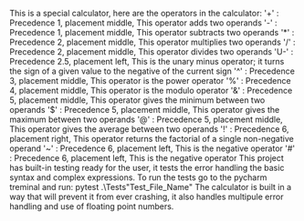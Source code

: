 This is a special calculator, here are the operators in the calculator:
'+' : Precedence 1, placement middle, This operator adds two operands
'-' : Precedence 1, placement middle, This operator subtracts two operands
'*' : Precedence 2, placement middle, This operator multiplies two operands
'/' : Precedence 2, placement middle, This operator divides two operands
'U-' : Precedence 2.5, placement left, This is the unary minus operator; it turns the sign of a given value to the negative of the current sign
'^' : Precedence 3, placement middle, This operator is the power operator
'%' : Precedence 4, placement middle, This operator is the modulo operator
'&' : Precedence 5, placement middle, This operator gives the minimum between two operands
'$' : Precedence 5, placement middle, This operator gives the maximum between two operands
'@' : Precedence 5, placement middle, This operator gives the average between two operands
'!' : Precedence 6, placement right, This operator returns the factorial of a single non-negative operand
'~' : Precedence 6, placement left, This is the negative operator
'#' : Precedence 6, placement left, This is the negative operator
This project has built-in testing ready for the user, it tests the error handling the basic syntax and complex expressions. To run the tests go to the pycharm treminal and run: pytest .\Tests\"Test_File_Name"
The calculator is built in a way that will prevent it from ever crashing, it also handles multipule error handling and use of floating point numbers.

